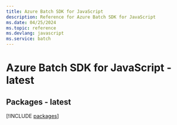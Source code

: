 ```yaml
---
title: Azure Batch SDK for JavaScript
description: Reference for Azure Batch SDK for JavaScript
ms.date: 04/25/2024
ms.topic: reference
ms.devlang: javascript
ms.service: batch
---
```

# Azure Batch SDK for JavaScript - latest
## Packages - latest
[!INCLUDE [packages](batch-index.md)]